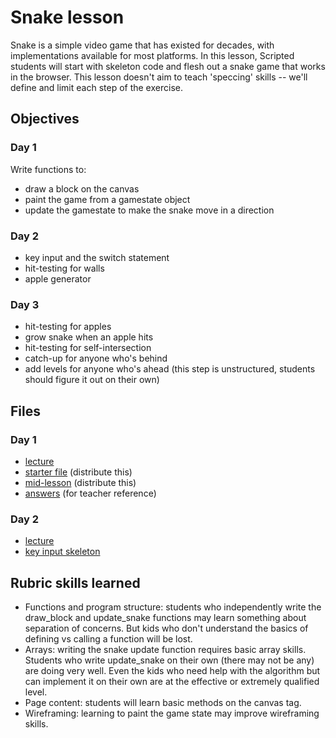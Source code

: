 Snake lesson
==

Snake is a simple video game that has existed for decades, with implementations available for most platforms. In this lesson, Scripted students will start with skeleton code and flesh out a snake game that works in the browser. This lesson doesn't aim to teach 'speccing' skills -- we'll define and limit each step of the exercise.

## Objectives
### Day 1
Write functions to:
* draw a block on the canvas
* paint the game from a gamestate object
* update the gamestate to make the snake move in a direction

### Day 2
* key input and the switch statement
* hit-testing for walls
* apple generator

### Day 3
* hit-testing for apples
* grow snake when an apple hits
* hit-testing for self-intersection
* catch-up for anyone who's behind
* add levels for anyone who's ahead (this step is unstructured, students should figure it out on their own)

## Files
### Day 1
* [lecture](https://github.com/ScriptEdcurriculum/curriculum/blob/snake/lessons/Snake/day1_lecture.md)
* [starter file](https://github.com/ScriptEdcurriculum/curriculum/blob/snake/lessons/Snake/day1_begin.htm) (distribute this)
* [mid-lesson](https://github.com/ScriptEdcurriculum/curriculum/blob/snake/lessons/Snake/day1_middle.htm) (distribute this)
* [answers](https://github.com/ScriptEdcurriculum/curriculum/blob/snake/lessons/Snake/day1_answers.htm) (for teacher reference)
### Day 2
* [lecture]()
* [key input skeleton]()

## Rubric skills learned
* Functions and program structure: students who independently write the draw_block and update_snake functions may learn something about separation of concerns. But kids who don't understand the basics of defining vs calling a function will be lost.
* Arrays: writing the snake update function requires basic array skills. Students who write update_snake on their own (there may not be any) are doing very well. Even the kids who need help with the algorithm but can implement it on their own are at the effective or extremely qualified level.
* Page content: students will learn basic methods on the canvas tag.
* Wireframing: learning to paint the game state may improve wireframing skills.
